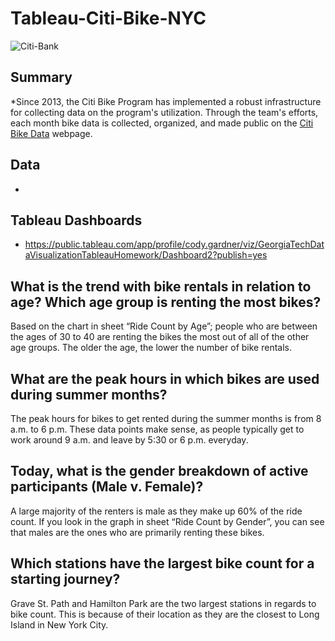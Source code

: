 # Tableau-Citi-Bike-NYC

![Citi-Bank](https://user-images.githubusercontent.com/83512824/146659476-5749e99a-760b-4a1d-8684-b7eb181882bd.jpeg)

## Summary

*Since 2013, the Citi Bike Program has implemented a robust infrastructure for collecting data on the program's utilization. Through the team's efforts, each month bike data is collected, organized, and made public on the [Citi Bike Data](https://www.citibikenyc.com/system-data) webpage.

## Data

*

## Tableau Dashboards

* https://public.tableau.com/app/profile/cody.gardner/viz/GeorgiaTechDataVisualizationTableauHomework/Dashboard2?publish=yes

## What is the trend with bike rentals in relation to age? Which age group is renting the most bikes? 
Based on the chart in sheet “Ride Count by Age”; people who are between the ages of 30 to 40 are renting the bikes the most out of all of the other age groups. The older the age, the lower the number of bike rentals. 

## What are the peak hours in which bikes are used during summer months?
The peak hours for bikes to get rented during the summer months is from 8 a.m. to 6 p.m. These data points make sense, as people typically get to work around 9 a.m. and leave by 5:30 or 6 p.m. everyday. 

## Today, what is the gender breakdown of active participants (Male v. Female)?
A large majority of the renters is male as they make up 60% of the ride count. If you look in the graph in sheet “Ride Count by Gender”, you can see that males are the ones who are primarily renting these bikes. 

## Which stations have the largest bike count for a starting journey? 
Grave St. Path and Hamilton Park are the two largest stations in regards to bike count. This is because of their location as they are the closest to Long Island in New York City. 
